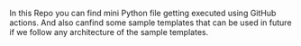 In this Repo you can find mini Python file getting executed using GitHub actions.
And also canfind some sample templates that can be used in future if we follow any architecture of the sample templates.